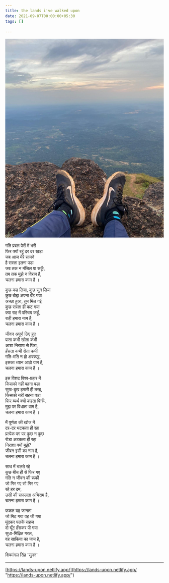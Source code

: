 ```yaml
---
title: the lands i've walked upon
date: 2021-09-07T00:00:00+05:30
tags: []

---
```

![me sitting on a mountain facing a valley](/assets/6356dac69de7d224ad7871198ef6b027.jpg)

गति प्रबल पैरों में भरी  
फिर क्यों रहूं दर दर खडा  
जब आज मेरे सामने  
है रास्ता इतना पडा  
जब तक न मंजिल पा सकूँ,  
तब तक मुझे न विराम है,  
चलना हमारा काम है ।

कुछ कह लिया, कुछ सुन लिया  
कुछ बोझ अपना बँट गया  
अच्छा हुआ, तुम मिल गई  
कुछ रास्ता ही कट गया  
क्या राह में परिचय कहूँ,  
राही हमारा नाम है,  
चलना हमारा काम है ।

जीवन अपूर्ण लिए हुए  
पाता कभी खोता कभी  
आशा निराशा से घिरा,  
हँसता कभी रोता कभी  
गति-मति न हो अवरूद्ध,  
इसका ध्यान आठो याम है,  
चलना हमारा काम है ।

इस विशद विश्व-प्रहार में  
किसको नहीं बहना पडा  
सुख-दुख हमारी ही तरह,  
किसको नहीं सहना पडा  
फिर व्यर्थ क्यों कहता फिरूँ,  
मुझ पर विधाता वाम है,  
चलना हमारा काम है ।

मैं पूर्णता की खोज में  
दर-दर भटकता ही रहा  
प्रत्येक पग पर कुछ न कुछ  
रोडा अटकता ही रहा  
निराशा क्यों मुझे?  
जीवन इसी का नाम है,  
चलना हमारा काम है ।

साथ में चलते रहे  
कुछ बीच ही से फिर गए  
गति न जीवन की रूकी  
जो गिर गए सो गिर गए  
रहे हर दम,  
उसी की सफलता अभिराम है,  
चलना हमारा काम है ।

फकत यह जानता  
जो मिट गया वह जी गया  
मूंदकर पलकें सहज  
दो घूँट हँसकर पी गया  
सुधा-मिक्ष्रित गरल,  
वह साकिया का जाम है,  
चलना हमारा काम है ।

शिवमंगल सिंह 'सुमन'

***

[https://lands-upon.netlify.app/](https://lands-upon.netlify.app/ "https://lands-upon.netlify.app/")